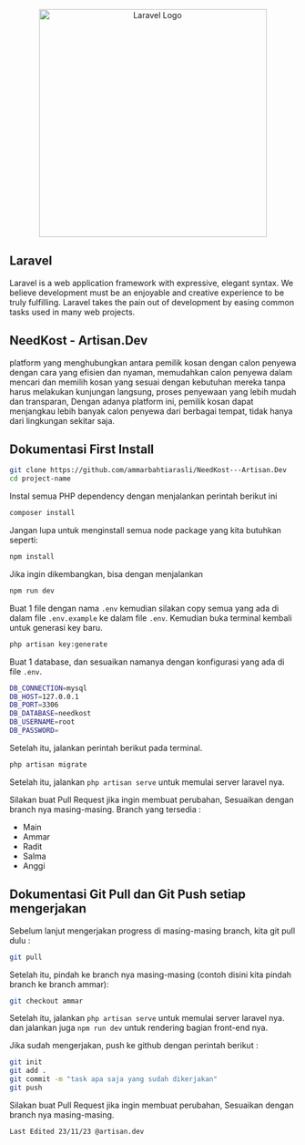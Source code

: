 <p align="center"><a href="https://laravel.com" target="_blank"><img src="https://raw.githubusercontent.com/laravel/art/master/logo-lockup/5%20SVG/2%20CMYK/1%20Full%20Color/laravel-logolockup-cmyk-red.svg" width="400" alt="Laravel Logo"></a></p>

## Laravel

Laravel is a web application framework with expressive, elegant syntax. We believe development must be an enjoyable and creative experience to be truly fulfilling. Laravel takes the pain out of development by easing common tasks used in many web projects.

## NeedKost - Artisan.Dev

platform yang menghubungkan antara pemilik kosan dengan calon penyewa dengan cara yang efisien dan nyaman, memudahkan calon penyewa dalam mencari dan memilih kosan yang sesuai dengan kebutuhan mereka tanpa harus melakukan kunjungan langsung, proses penyewaan yang lebih mudah dan transparan, Dengan adanya platform ini, pemilik kosan dapat menjangkau lebih banyak calon penyewa dari berbagai tempat, tidak hanya dari lingkungan sekitar saja.


## Dokumentasi First Install

```bash
git clone https://github.com/ammarbahtiarasli/NeedKost---Artisan.Dev
cd project-name
```
Instal semua PHP dependency dengan menjalankan perintah berikut ini
```bash
composer install
```
Jangan lupa untuk menginstall semua node package yang kita butuhkan seperti:
```bash
npm install
```
Jika ingin dikembangkan, bisa dengan menjalankan
```bash
npm run dev
```

Buat 1 file dengan nama `.env` kemudian silakan copy semua yang ada di dalam file `.env.example` ke dalam file `.env`. Kemudian buka terminal kembali untuk generasi key baru.
```bash
php artisan key:generate
```
Buat 1 database, dan sesuaikan namanya dengan konfigurasi yang ada di file `.env`.
```bash
DB_CONNECTION=mysql
DB_HOST=127.0.0.1
DB_PORT=3306
DB_DATABASE=needkost
DB_USERNAME=root
DB_PASSWORD=
```
Setelah itu, jalankan perintah berikut pada terminal.
```bash
php artisan migrate
```
Setelah itu, jalankan `php artisan serve` untuk memulai server laravel nya.

Silakan buat Pull Request jika ingin membuat perubahan, Sesuaikan dengan branch nya masing-masing.
Branch yang tersedia :
- Main
- Ammar
- Radit
- Salma
- Anggi

## Dokumentasi Git Pull dan Git Push setiap mengerjakan

Sebelum lanjut mengerjakan progress di masing-masing branch, kita git pull dulu :
```bash
git pull
```

Setelah itu, pindah ke branch nya masing-masing (contoh disini kita pindah branch ke branch ammar):
```bash
git checkout ammar
```

Setelah itu, jalankan `php artisan serve` untuk memulai server laravel nya.
dan jalankan juga `npm run dev` untuk rendering bagian front-end nya.

Jika sudah mengerjakan, push ke github dengan perintah berikut :
```bash
git init
git add .
git commit -m "task apa saja yang sudah dikerjakan"
git push
```

Silakan buat Pull Request jika ingin membuat perubahan, Sesuaikan dengan branch nya masing-masing.

`Last Edited 23/11/23 @artisan.dev`
